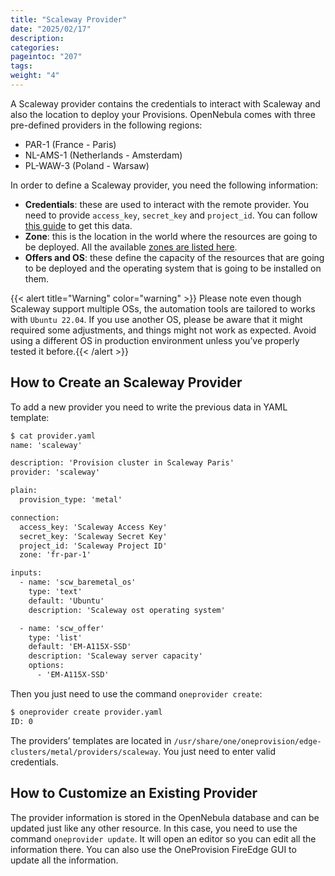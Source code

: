```yaml
---
title: "Scaleway Provider"
date: "2025/02/17"
description:
categories:
pageintoc: "207"
tags:
weight: "4"
---
```


<a id="scaleway-provider"></a>

<!--# Scaleway Provider -->

A Scaleway provider contains the credentials to interact with Scaleway and also the location to deploy your Provisions. OpenNebula comes with three pre-defined providers in the following regions:

* PAR-1 (France - Paris)
* NL-AMS-1 (Netherlands - Amsterdam)
* PL-WAW-3 (Poland - Warsaw)

In order to define a Scaleway provider, you need the following information:

* **Credentials**: these are used to interact with the remote provider. You need to provide `access_key`, `secret_key` and `project_id`. You can follow [this guide](https://www.scaleway.com/en/docs/identity-and-access-management/iam/how-to/create-api-keys//) to get this data.
* **Zone**: this is the location in the world where the resources are going to be deployed. All the available [zones are listed here](https://www.scaleway.com/en/docs/console/account/reference-content/products-availability/).
* **Offers and OS**: these define the capacity of the resources that are going to be deployed and the operating system that is going to be installed on them.

{{< alert title="Warning" color="warning" >}}
Please note even though Scaleway support multiple OSs, the automation tools are tailored to works with `Ubuntu 22.04`. If you use another OS, please be aware that it might required some adjustments, and things might not work as expected. Avoid using a different OS in production environment unless you’ve properly tested it before.{{< /alert >}} 

## How to Create an Scaleway Provider

To add a new provider you need to write the previous data in YAML template:

```default
$ cat provider.yaml
name: 'scaleway'

description: 'Provision cluster in Scaleway Paris'
provider: 'scaleway'

plain:
  provision_type: 'metal'

connection:
  access_key: 'Scaleway Access Key'
  secret_key: 'Scaleway Secret Key'
  project_id: 'Scaleway Project ID'
  zone: 'fr-par-1'

inputs:
  - name: 'scw_baremetal_os'
    type: 'text'
    default: 'Ubuntu'
    description: 'Scaleway ost operating system'

  - name: 'scw_offer'
    type: 'list'
    default: 'EM-A115X-SSD'
    description: 'Scaleway server capacity'
    options:
      - 'EM-A115X-SSD'
```

Then you just need to use the command `oneprovider create`:

```default
$ oneprovider create provider.yaml
ID: 0
```

The providers’ templates are located in `/usr/share/one/oneprovision/edge-clusters/metal/providers/scaleway`. You just need to enter valid credentials.

## How to Customize an Existing Provider

The provider information is stored in the OpenNebula database and can be updated just like any other resource. In this case, you need to use the command `oneprovider update`. It will open an editor so you can edit all the information there. You can also use the OneProvision FireEdge GUI to update all the information.
